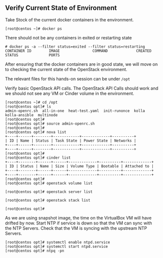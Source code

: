 ## Verify Current State of Environment

Take Stock of the current docker containers in the environment.

```
[root@centos ~]# docker ps
```

There should not be any containers in exited or restarting state

```
# docker ps -a --filter status=exited --filter status=restarting
CONTAINER ID        IMAGE               COMMAND             CREATED             STATUS              PORTS
```


After ensuring that the docker containers are in good state, we will
move on to checking the current state of the OpenStack environment.

The relevant files for this hands-on session can be under `/opt`

Verify basic OpenStack API calls.  The OpenStack API Calls should work
and we should not see any VM or Cinder volume in the environment.

```
[root@centos ~]# cd /opt
[root@centos opt]# ls
admin-openrc.sh  all-in-one  heat-test.yaml  init-runonce  kolla  kolla-ansible  multinode
[root@centos opt]# 
[root@centos opt]# source admin-openrc.sh 
[root@centos opt]# 
[root@centos opt]# nova list
+----+------+--------+------------+-------------+----------+
| ID | Name | Status | Task State | Power State | Networks |
+----+------+--------+------------+-------------+----------+
+----+------+--------+------------+-------------+----------+
[root@centos opt]# 
[root@centos opt]# cinder list
+----+--------+------+------+-------------+----------+-------------+
| ID | Status | Name | Size | Volume Type | Bootable | Attached to |
+----+--------+------+------+-------------+----------+-------------+
+----+--------+------+------+-------------+----------+-------------+
[root@centos opt]#
[root@centos opt]# openstack volume list

[root@centos opt]# openstack server list

[root@centos opt]# openstack stack list

[root@centos opt]#

```

As we are using snapshot image, the time on the VirtualBox VM will have
drifted by now.  Start NTP if service is down so that the VM can sync 
with the NTP Servers.  Check that the VM is syncing with the upstream
NTP Servers.

```
[root@centos opt]# systemctl enable ntpd.service
[root@centos opt]# systemctl start ntpd.service
[root@centos opt]# ntpq -pn
```

